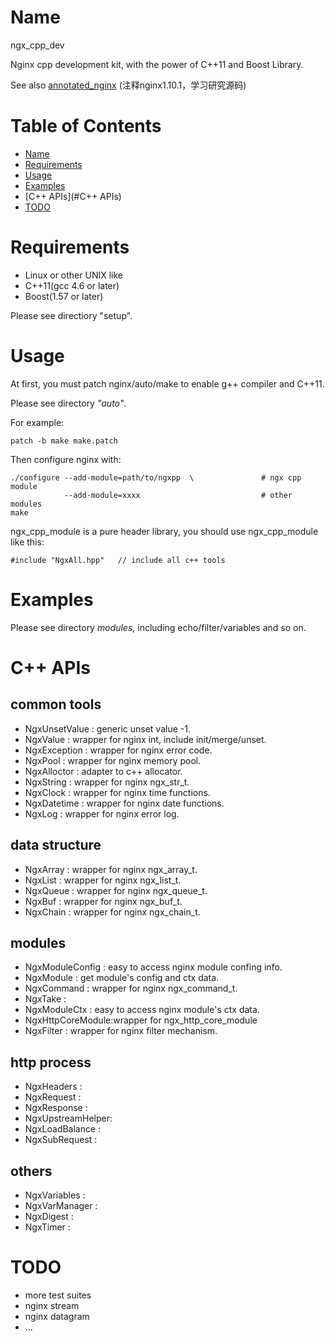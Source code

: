 Name
====
ngx_cpp_dev

Nginx cpp development kit, with the power of C++11 and Boost Library.

See also [annotated_nginx](https://github.com/chronolaw/annotated_nginx) (注释nginx1.10.1，学习研究源码)

Table of Contents
=================

* [Name](#name)
* [Requirements](#Requirements)
* [Usage](#Usage)
* [Examples](Examples)
* [C++ APIs](#C++ APIs)
* [TODO](#TODO)

Requirements
============
* Linux or other UNIX like
* C++11(gcc 4.6 or later)
* Boost(1.57 or later)

Please see directiory "setup".

Usage
=====
At first, you must patch nginx/auto/make to enable g++ compiler and C++11.

Please see directory *"auto"*.

For example:
~~~~
patch -b make make.patch
~~~~


Then configure nginx with:
~~~~
./configure --add-module=path/to/ngxpp	\	            # ngx cpp module
			--add-module=xxxx			                # other modules
make
~~~~

ngx_cpp_module is a pure header library, you should use ngx_cpp_module like this:
~~~
#include "NgxAll.hpp"	// include all c++ tools 
~~~


Examples
========
Please see directory *modules*, including echo/filter/variables and so on.

C++ APIs
========

common tools
------
* NgxUnsetValue   : generic unset value -1.
* NgxValue        : wrapper for nginx int, include init/merge/unset.
* NgxException    : wrapper for nginx error code.
* NgxPool         : wrapper for nginx memory pool.
* NgxAlloctor     : adapter to c++ allocator.
* NgxString       : wrapper for nginx ngx_str_t.
* NgxClock        : wrapper for nginx time functions.
* NgxDatetime     : wrapper for nginx date functions.
* NgxLog          : wrapper for nginx error log.

data structure
------
* NgxArray        : wrapper for nginx ngx_array_t.
* NgxList         : wrapper for nginx ngx_list_t.
* NgxQueue        : wrapper for nginx ngx_queue_t.
* NgxBuf          : wrapper for nginx ngx_buf_t.
* NgxChain        : wrapper for nginx ngx_chain_t.

modules
------
* NgxModuleConfig : easy to access nginx module confing info.
* NgxModule       : get module's config and ctx data.
* NgxCommand      : wrapper for nginx ngx_command_t.
* NgxTake         : 
* NgxModuleCtx    : easy to access nginx module's ctx data.
* NgxHttpCoreModule:wrapper for ngx_http_core_module
* NgxFilter       : wrapper for nginx filter mechanism.

http process
------
* NgxHeaders      : 
* NgxRequest      :
* NgxResponse     :
* NgxUpstreamHelper:
* NgxLoadBalance  :
* NgxSubRequest   :

others
------
* NgxVariables    :
* NgxVarManager   :
* NgxDigest       :
* NgxTimer        :

TODO
====
* more test suites
* nginx stream
* nginx datagram
* ...
